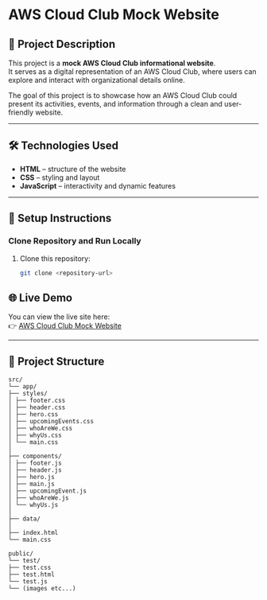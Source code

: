 # AWS Cloud Club Mock Website

## 📌 Project Description
This project is a **mock AWS Cloud Club informational website**.  
It serves as a digital representation of an AWS Cloud Club, where users can explore and interact with organizational details online.  

The goal of this project is to showcase how an AWS Cloud Club could present its activities, events, and information through a clean and user-friendly website.

---

## 🛠️ Technologies Used
- **HTML** – structure of the website  
- **CSS** – styling and layout  
- **JavaScript** – interactivity and dynamic features  

---

## 🚀 Setup Instructions
### Clone Repository and Run Locally
1. Clone this repository:
   ```bash
   git clone <repository-url>

## 🌐 Live Demo
You can view the live site here:  
👉 [AWS Cloud Club Mock Website](https://musical-pithivier-4b1b9c.netlify.app/)

---

## 📂 Project Structure
```
src/
└── app/
├── styles/
│ ├── footer.css
│ ├── header.css
│ ├── hero.css
│ ├── upcomingEvents.css
│ ├── whoAreWe.css
│ ├── whyUs.css
│ └── main.css
│
├── components/
│ ├── footer.js
│ ├── header.js
│ ├── hero.js
│ ├── main.js
│ ├── upcomingEvent.js
│ ├── whoAreWe.js
│ └── whyUs.js
│
├── data/
│
├── index.html
└── main.css

public/
└── test/
├── test.css
├── test.html
└── test.js
└── (images etc...)
```
